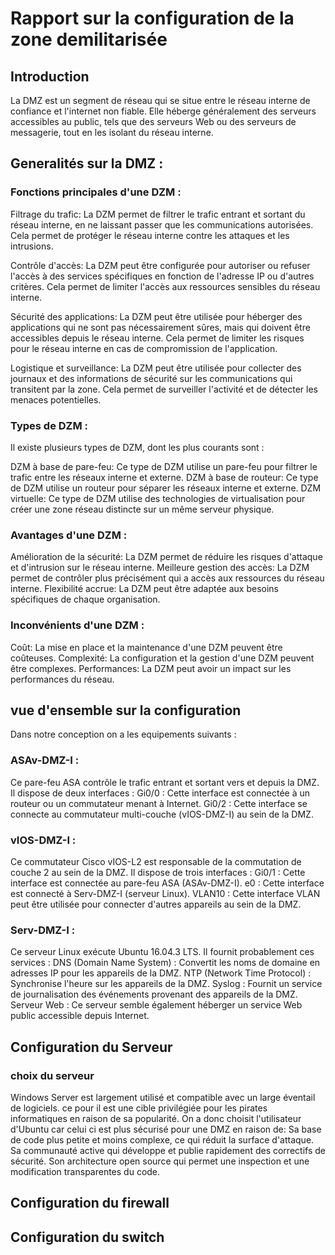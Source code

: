 # Rapport sur la configuration de la zone demilitarisée 
## Introduction 
La DMZ est un segment de réseau qui se situe entre le réseau interne de confiance et l'internet non fiable. 
Elle héberge généralement des serveurs accessibles au public, tels que des serveurs Web ou des serveurs de messagerie, tout en les isolant du réseau interne.
## Generalités sur la DMZ : 
### Fonctions principales d'une DZM :

Filtrage du trafic: La DZM permet de filtrer le trafic entrant et sortant du réseau interne, en ne laissant passer que les communications autorisées. Cela permet de protéger le réseau interne contre les attaques et les intrusions.

Contrôle d'accès: La DZM peut être configurée pour autoriser ou refuser l'accès à des services spécifiques en fonction de l'adresse IP ou d'autres critères. Cela permet de limiter l'accès aux ressources sensibles du réseau interne.

Sécurité des applications: La DZM peut être utilisée pour héberger des applications qui ne sont pas nécessairement sûres, mais qui doivent être accessibles depuis le réseau interne. Cela permet de limiter les risques pour le réseau interne en cas de compromission de l'application.

Logistique et surveillance: La DZM peut être utilisée pour collecter des journaux et des informations de sécurité sur les communications qui transitent par la zone. Cela permet de surveiller l'activité et de détecter les menaces potentielles.


### Types de DZM :  
Il existe plusieurs types de DZM, dont les plus courants sont :

DZM à base de pare-feu: Ce type de DZM utilise un pare-feu pour filtrer le trafic entre les réseaux interne et externe.
DZM à base de routeur: Ce type de DZM utilise un routeur pour séparer les réseaux interne et externe.
DZM virtuelle: Ce type de DZM utilise des technologies de virtualisation pour créer une zone réseau distincte sur un même serveur physique.

### Avantages d'une DZM :

Amélioration de la sécurité: La DZM permet de réduire les risques d'attaque et d'intrusion sur le réseau interne.
Meilleure gestion des accès: La DZM permet de contrôler plus précisément qui a accès aux ressources du réseau interne.
Flexibilité accrue: La DZM peut être adaptée aux besoins spécifiques de chaque organisation.


### Inconvénients d'une DZM :

Coût: La mise en place et la maintenance d'une DZM peuvent être coûteuses.
Complexité: La configuration et la gestion d'une DZM peuvent être complexes.
Performances: La DZM peut avoir un impact sur les performances du réseau.

  
## vue d'ensemble sur la configuration 
Dans notre conception on a les equipements suivants : 

### ASAv-DMZ-I : 
Ce pare-feu ASA contrôle le trafic entrant et sortant vers et depuis la DMZ. Il dispose de deux interfaces :
Gi0/0 : Cette interface est connectée à un routeur ou un commutateur menant à Internet.
Gi0/2 : Cette interface se connecte au commutateur multi-couche (vIOS-DMZ-I) au sein de la DMZ.

### vIOS-DMZ-I : 
Ce commutateur Cisco vIOS-L2 est responsable de la commutation de couche 2 au sein de la DMZ. Il dispose de trois interfaces :
Gi0/1 : Cette interface est connectée au pare-feu ASA (ASAv-DMZ-I).
e0 : Cette interface est connecté à Serv-DMZ-I (serveur Linux).
VLAN10 : Cette interface VLAN peut être utilisée pour connecter d'autres appareils au sein de la DMZ.



### Serv-DMZ-I : 
Ce serveur Linux exécute Ubuntu 16.04.3 LTS. Il fournit probablement ces services :
DNS (Domain Name System) : Convertit les noms de domaine en adresses IP pour les appareils de la DMZ.
NTP (Network Time Protocol) : Synchronise l'heure sur les appareils de la DMZ.
Syslog : Fournit un service de journalisation des événements provenant des appareils de la DMZ.
Serveur Web : Ce serveur semble également héberger un service Web public accessible depuis Internet.

## Configuration du Serveur 

### choix du serveur 
Windows Server est largement utilisé et compatible avec un large éventail de logiciels. ce pour il est  une cible privilégiée pour les pirates informatiques en raison de sa popularité.
On a donc choisit l'utilisateur d'Ubuntu car celui ci est plus sécurisé pour une DMZ en raison de:
Sa base de code plus petite et moins complexe, ce qui réduit la surface d'attaque.
Sa communauté active qui développe et publie rapidement des correctifs de sécurité.
Son architecture open source qui permet une inspection et une modification transparentes du code.

## Configuration du firewall 


## Configuration du switch 
